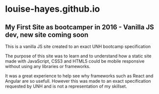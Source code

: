 # louise-hayes.github.io

## My First Site as bootcamper in 2016 - Vanilla JS dev, new site coming soon

This is a vanilla JS site created to an exact UNH bootcamp specification

The purpose of this site was to learn and to understand how a static site made with
JavaScript, CSS3 and HTML5 could be mobile responsive without using any libraries or frameworks.

It was a great experience to help see why frameworks such as React and Angular are so usefull.
However this was made to an exact specification requested by UNH and is not a representation of my skillset.
